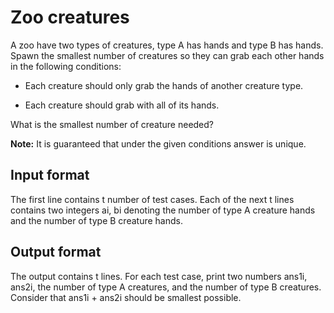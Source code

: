 # Zoo creatures

A zoo have two types of creatures, type A has hands and type B has hands. Spawn the smallest number of creatures so they can grab each other hands in the following conditions:

- Each creature should only grab the hands of another creature type.

- Each creature should grab with all of its hands.

What is the smallest number of creature needed?

**Note:** It is guaranteed that under the given conditions answer is unique.

## Input format

The first line contains t number of test cases.
Each of the next t lines contains two integers ai, bi denoting the number of type A creature hands and the number of type B creature hands.

## Output format

The output contains t lines. For each test case, print two numbers ans1i, ans2i, the number of type A creatures, and the number of type B creatures. Consider that ans1i + ans2i should be smallest possible.
